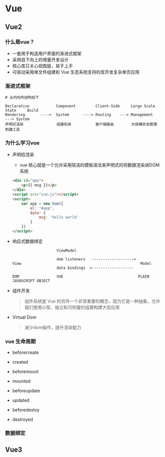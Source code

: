 # Vue 

## Vue2

### 什么是vue？

- 一套用于构造用户界面的渐进式框架
- 采用自下向上的增量开发设计
- 核心库只关心视图层，易于上手
- 可驱动采用单文件组建和 Vue 生态系统支持的库开发复杂单页应用

###  渐进式框架

```
# 从内向外结构如下

Declarative            Component         Client-Side     Large Scale State     Build
Rendering       ---->  System      ----> Routing    ---> Management       ---> System
声明式渲染               组建系统           客户端路由        大规模状态管理          构建工具

```
### 为什么学习vue

- 声明拾渲染
    - vue 核心就是一个允许采用简洁的模板语法来声明式的将数据渲染进DOM 系统
    ```html
    <div id="app">
        <p>{{ msg }}</p>
    </div>
    <script src="vue.js"></script>
    <script>
        var app = new Vue({
            el: "#app",
            data: {
                msg: 'hello world'
            }
        })
    </script>
    ```

- 响应式数据绑定
    ```
                        ViewModel

                        dom listeners   ------------------->
    View                                                      Model
                        data bindings  <-------------------

    DOM                 VUE                                  PLAIN JAVASCRIPT OBJECT                    
    ```

- 组件开发
    > 组件系统是 Vue 的另外一个非常重要的概念，因为它是一种抽象，允许我们使用小型、独立和可附庸的组建构建大型应用

- Virtual Dom
    > 减少dom操作，提升渲染能力

### vue 生命周期

- beforecreate

- created

- beforemount

- mounted

- beforeupdate

- updated

- beforedestoy

- destroyed

### 数据绑定



## Vue3

